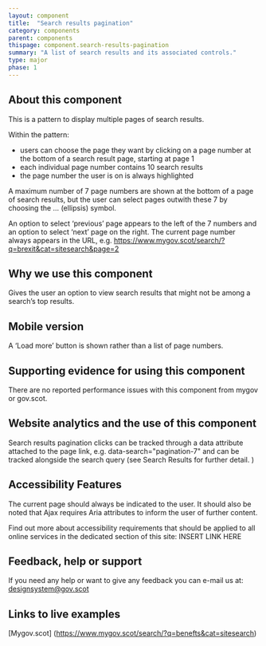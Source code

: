 ```yaml
---
layout: component
title:  "Search results pagination"
category: components
parent: components
thispage: component.search-results-pagination
summary: "A list of search results and its associated controls."
type: major
phase: 1
---
```


## About this component
This is a pattern to display multiple pages of search results.   

Within the pattern:
* users can choose the page they want by clicking on a page number at the bottom of a search result page, starting at page 1
* each individual page number contains 10 search results
* the page number the user is on is always highlighted  

A maximum number of 7 page numbers are shown at the bottom of a page of search results, but the user can select pages outwith these 7 by choosing the … (ellipsis) symbol.    

An option to select ‘previous’ page appears to the left of the 7 numbers and an option to select ‘next’ page on the right.
The current page number always appears in the URL, e.g. https://www.mygov.scot/search/?q=brexit&cat=sitesearch&page=2

## Why we use this component
Gives the user an option to view search results that might not be among a search’s top results.  

## Mobile version
A ‘Load more’ button is shown rather than a list of page numbers.

## Supporting evidence for using this component
There are no reported performance issues with this component from mygov or gov.scot.

## Website analytics and the use of this component
Search results pagination clicks can be tracked through a data attribute attached to the page link, e.g. data-search="pagination-7" and can be tracked alongside the search query (see Search Results for further detail. )  

## Accessibility Features
The current page should always be indicated to the user. It should also be noted that Ajax requires Aria attributes to inform the user of further content.

Find out more about accessibility requirements that should be applied to all online services in the dedicated section of this site: INSERT LINK HERE

## Feedback, help or support
If you need any help or want to give any feedback you can e-mail us at:
[designsystem@gov.scot](mailto:designsystem@gov.scot)

## Links to live examples
[Mygov.scot] (https://www.mygov.scot/search/?q=benefts&cat=sitesearch)
